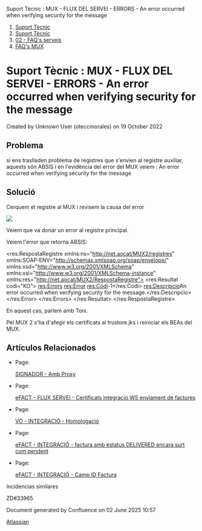 Suport Tècnic : MUX - FLUX DEL SERVEI - ERRORS - An error occurred when verifying security for the message  

1.  [Suport Tècnic](index.md)
2.  [Suport Tècnic](13893782.md)
3.  [02 - FAQ's serveis](26313393.md)
4.  [FAQ's MUX](28705591.md)

Suport Tècnic : MUX - FLUX DEL SERVEI - ERRORS - An error occurred when verifying security for the message
==========================================================================================================

Created by Unknown User (oteccmorales) on 19 October 2022

Problema
--------

si ens traslladen problema de registres que s'envien al registre auxiliar, aquests són ABSIS i en l'evidència del error del MUX veiem : An error occurred when verifying security for the message

Solució
-------

Cerquem el registre al MUX i revisem la causa del error

![](https://aoccat.zendesk.com/attachments/token/QVq3P39dV3gpW9L8c5vvA5hOY/?name=image.png)

  

Veiem que va donar un error al registre principal.

Veiem l'error que retorna ABSIS:

<res:RespostaRegistre xmlns:ns="http://net.aocat/MUX2/registres" xmlns:SOAP-ENV="http://schemas.xmlsoap.org/soap/envelope/" xmlns:xsd="http://www.w3.org/2001/XMLSchema" xmlns:xsi="http://www.w3.org/2001/XMLSchema-instance" xmlns:res="http://net.aocat/MUX2/RespostaRegistre">
    <res:Resultat codi="KO">
        <res:Errors>
            <res:Error>
                <res:Codi>-1</res:Codi>
                <res:Descripcio>An error occurred when verifying security for the message.</res:Descripcio>
            </res:Error>
        </res:Errors>
    </res:Resultat>
</res:RespostaRegistre>

  

En aquest cas, parlem amb Toni. 

Pel MUX 2 s'ha d'afegir els certificats al trustore.jks i reiniciar els BEAs del MUX.

  

  

Artículos Relacionados
----------------------

*   Page:
    
    [SIGNADOR - Amb Proxy](/display/SII/SIGNADOR+-++Amb+Proxy)
    
*   Page:
    
    [eFACT - FLUX SERVEI - Certificats integració WS enviament de factures](/pages/viewpage.action?pageId=127598642)
    
*   Page:
    
    [VO - INTEGRACIÓ - Homologació](/pages/viewpage.action?pageId=41523680)
    
*   Page:
    
    [eFACT - INTEGRACIÓ - factura amb estatus DELIVERED encara surt com pendent](/pages/viewpage.action?pageId=127598629)
    
*   Page:
    
    [eFACT - INTEGRACIÓ - Camp ID Factura](/pages/viewpage.action?pageId=127598632)
    

  

Incidencias similares

ZD#33965

  

Document generated by Confluence on 02 June 2025 10:57

[Atlassian](http://www.atlassian.com/)